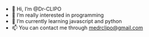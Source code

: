 - 👋 Hi, I’m @Dr-CLIPO
- 👀 I’m really interested in programming
- 🌱 I’m currently learning javascript and python
- 📫 You can contact me through
 medrclipo@gmail.com

<!---
Dr-CLIPO/Dr-CLIPO is a ✨ special ✨ repository because its `README.md` (this file) appears on your GitHub profile.
You can click the Preview link to take a look at your changes.
--->
